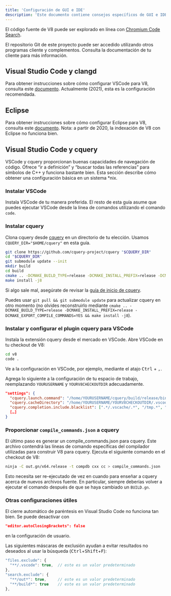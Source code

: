 ```yaml
---
title: 'Configuración de GUI e IDE'
description: 'Este documento contiene consejos específicos de GUI e IDE para trabajar en la base de código de V8.'
---
```

El código fuente de V8 puede ser explorado en línea con [Chromium Code Search](https://cs.chromium.org/chromium/src/v8/).

El repositorio Git de este proyecto puede ser accedido utilizando otros programas cliente y complementos. Consulta la documentación de tu cliente para más información.

## Visual Studio Code y clangd

Para obtener instrucciones sobre cómo configurar VSCode para V8, consulta este [documento](https://docs.google.com/document/d/1BpdCFecUGuJU5wN6xFkHQJEykyVSlGN8B9o3Kz2Oes8/). Actualmente (2021), esta es la configuración recomendada.

## Eclipse

Para obtener instrucciones sobre cómo configurar Eclipse para V8, consulta este [documento](https://docs.google.com/document/d/1q3JkYNJhib3ni9QvNKIY_uarVxeVDiDi6teE5MbVIGQ/). Nota: a partir de 2020, la indexación de V8 con Eclipse no funciona bien.

## Visual Studio Code y cquery

VSCode y cquery proporcionan buenas capacidades de navegación de código. Ofrece “ir a definición” y “buscar todas las referencias” para símbolos de C++ y funciona bastante bien. Esta sección describe cómo obtener una configuración básica en un sistema *nix.

### Instalar VSCode

Instala VSCode de tu manera preferida. El resto de esta guía asume que puedes ejecutar VSCode desde la línea de comandos utilizando el comando `code`.

### Instalar cquery

Clona cquery desde [cquery](https://github.com/cquery-project/cquery) en un directorio de tu elección. Usamos `CQUERY_DIR="$HOME/cquery"` en esta guía.

```bash
git clone https://github.com/cquery-project/cquery "$CQUERY_DIR"
cd "$CQUERY_DIR"
git submodule update --init
mkdir build
cd build
cmake .. -DCMAKE_BUILD_TYPE=release -DCMAKE_INSTALL_PREFIX=release -DCMAKE_EXPORT_COMPILE_COMMANDS=YES
make install -j8
```

Si algo sale mal, asegúrate de revisar la [guía de inicio de cquery](https://github.com/cquery-project/cquery/wiki).

Puedes usar `git pull && git submodule update` para actualizar cquery en otro momento (no olvides reconstruirlo mediante `cmake .. -DCMAKE_BUILD_TYPE=release -DCMAKE_INSTALL_PREFIX=release -DCMAKE_EXPORT_COMPILE_COMMANDS=YES && make install -j8`).

### Instalar y configurar el plugin cquery para VSCode

Instala la extensión cquery desde el mercado en VSCode. Abre VSCode en tu checkout de V8:

```bash
cd v8
code .
```

Ve a la configuración en VSCode, por ejemplo, mediante el atajo <kbd>Ctrl</kbd> + <kbd>,</kbd>.

Agrega lo siguiente a la configuración de tu espacio de trabajo, reemplazando `YOURUSERNAME` y `YOURV8CHECKOUTDIR` adecuadamente.

```json
"settings": {
  "cquery.launch.command": "/home/YOURUSERNAME/cquery/build/release/bin/cquery",
  "cquery.cacheDirectory": "/home/YOURUSERNAME/YOURV8CHECKOUTDIR/.vscode/cquery_cached_index/",
  "cquery.completion.include.blacklist": [".*/.vscache/.*", "/tmp.*", "build/.*"],
  […]
}
```

### Proporcionar `compile_commands.json` a cquery

El último paso es generar un compile_commands.json para cquery. Este archivo contendrá las líneas de comando específicas del compilador utilizadas para construir V8 para cquery. Ejecuta el siguiente comando en el checkout de V8:

```bash
ninja -C out.gn/x64.release -t compdb cxx cc > compile_commands.json
```

Esto necesita ser re-ejecutado de vez en cuando para enseñar a cquery acerca de nuevos archivos fuente. En particular, siempre deberías volver a ejecutar el comando después de que se haya cambiado un `BUILD.gn`.

### Otras configuraciones útiles

El cierre automático de paréntesis en Visual Studio Code no funciona tan bien. Se puede desactivar con

```json
"editor.autoClosingBrackets": false
```

en la configuración de usuario.

Las siguientes máscaras de exclusión ayudan a evitar resultados no deseados al usar la búsqueda (<kbd>Ctrl</kbd>+<kbd>Shift</kbd>+<kbd>F</kbd>):

```js
"files.exclude": {
  "**/.vscode": true,  // este es un valor predeterminado
},
"search.exclude": {
  "**/out*": true,     // este es un valor predeterminado
  "**/build*": true    // este es un valor predeterminado
},
```
